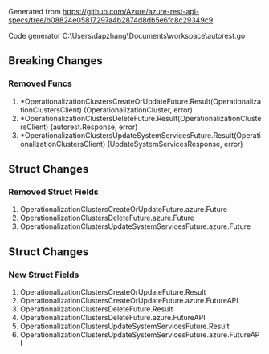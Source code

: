 Generated from https://github.com/Azure/azure-rest-api-specs/tree/b08824e05817297a4b2874d8db5e6fc8c29349c9

Code generator C:\Users\dapzhang\Documents\workspace\autorest.go

## Breaking Changes

### Removed Funcs

1. *OperationalizationClustersCreateOrUpdateFuture.Result(OperationalizationClustersClient) (OperationalizationCluster, error)
1. *OperationalizationClustersDeleteFuture.Result(OperationalizationClustersClient) (autorest.Response, error)
1. *OperationalizationClustersUpdateSystemServicesFuture.Result(OperationalizationClustersClient) (UpdateSystemServicesResponse, error)

## Struct Changes

### Removed Struct Fields

1. OperationalizationClustersCreateOrUpdateFuture.azure.Future
1. OperationalizationClustersDeleteFuture.azure.Future
1. OperationalizationClustersUpdateSystemServicesFuture.azure.Future

## Struct Changes

### New Struct Fields

1. OperationalizationClustersCreateOrUpdateFuture.Result
1. OperationalizationClustersCreateOrUpdateFuture.azure.FutureAPI
1. OperationalizationClustersDeleteFuture.Result
1. OperationalizationClustersDeleteFuture.azure.FutureAPI
1. OperationalizationClustersUpdateSystemServicesFuture.Result
1. OperationalizationClustersUpdateSystemServicesFuture.azure.FutureAPI
